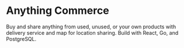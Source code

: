 # Anything Commerce
Buy and share anything from used, unused, or your own products with delivery service and map for location sharing.
Build with React, Go, and PostgreSQL.
